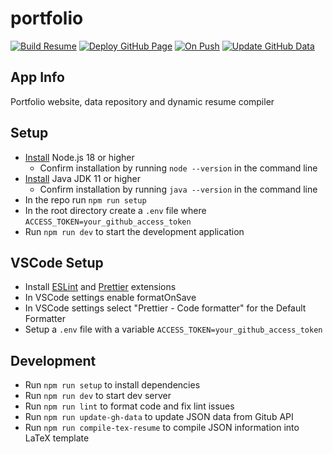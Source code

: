 # portfolio

[![Build Resume](https://github.com/shuklabhay/portfolio/actions/workflows/resume.yml/badge.svg)](https://github.com/shuklabhay/portfolio/actions/workflows/resume.yml)
[![Deploy GitHub Page](https://github.com/shuklabhay/portfolio/actions/workflows/page.yml/badge.svg)](https://github.com/shuklabhay/portfolio/actions/workflows/page.yml)
[![On Push](https://github.com/shuklabhay/portfolio/actions/workflows/push.yml/badge.svg)](https://github.com/shuklabhay/portfolio/actions/workflows/push.yml/badge.svg)
[![Update GitHub Data](https://github.com/shuklabhay/portfolio/actions/workflows/ghdata.yml/badge.svg)](https://github.com/shuklabhay/portfolio/actions/workflows/ghdata.yml/badge.svg)

## App Info

Portfolio website, data repository and dynamic resume compiler

## Setup

- [Install](https://nodejs.org/en/download) Node.js 18 or higher
  - Confirm installation by running `node --version` in the command line
- [Install](https://docs.oracle.com/en/java/javase/20/install/overview-jdk-installation.html) Java JDK 11 or higher
  - Confirm installation by running `java --version` in the command line
- In the repo run `npm run setup`
- In the root directory create a `.env` file where `ACCESS_TOKEN=your_github_access_token`
- Run `npm run dev` to start the development application

## VSCode Setup

- Install [ESLint](https://marketplace.visualstudio.com/items?itemName=dbaeumer.vscode-eslint) and [Prettier](https://marketplace.visualstudio.com/items?itemName=esbenp.prettier-vscode) extensions
- In VSCode settings enable formatOnSave
- In VSCode settings select "Prettier - Code formatter" for the Default Formatter
- Setup a `.env` file with a variable `ACCESS_TOKEN=your_github_access_token`

## Development

- Run `npm run setup` to install dependencies
- Run `npm run dev` to start dev server
- Run `npm run lint` to format code and fix lint issues
- Run `npm run update-gh-data` to update JSON data from Gitub API
- Run `npm run compile-tex-resume` to compile JSON information into LaTeX template
